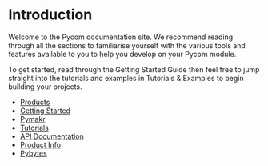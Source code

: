 # Introduction

Welcome to the Pycom documentation site. We recommend reading through all the sections to familiarise yourself with the various tools and features available to you to help you develop on your Pycom module.

To get started, read through the Getting Started Guide then feel free to jump straight into the tutorials and examples in Tutorials & Examples to begin building your projects.

* [Products](products.md)
* [Getting Started](getting-started/introduction.md)
* [Pymakr](pymakr-plugin/installation/)
* [Tutorials](tutorials-and-examples/introduction.md)
* [API Documentation](firmware-and-api-reference/introduction.md)
* [Product Info](product-info-datasheets/introduction.md)
* [Pybytes](pybytes/introduction.md)

